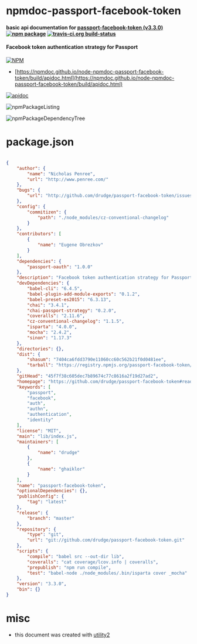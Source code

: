 # npmdoc-passport-facebook-token

#### basic api documentation for  [passport-facebook-token (v3.3.0)](https://github.com/drudge/passport-facebook-token#readme)  [![npm package](https://img.shields.io/npm/v/npmdoc-passport-facebook-token.svg?style=flat-square)](https://www.npmjs.org/package/npmdoc-passport-facebook-token) [![travis-ci.org build-status](https://api.travis-ci.org/npmdoc/node-npmdoc-passport-facebook-token.svg)](https://travis-ci.org/npmdoc/node-npmdoc-passport-facebook-token)

#### Facebook token authentication strategy for Passport

[![NPM](https://nodei.co/npm/passport-facebook-token.png?downloads=true&downloadRank=true&stars=true)](https://www.npmjs.com/package/passport-facebook-token)

- [https://npmdoc.github.io/node-npmdoc-passport-facebook-token/build/apidoc.html](https://npmdoc.github.io/node-npmdoc-passport-facebook-token/build/apidoc.html)

[![apidoc](https://npmdoc.github.io/node-npmdoc-passport-facebook-token/build/screenCapture.buildCi.browser.%252Ftmp%252Fbuild%252Fapidoc.html.png)](https://npmdoc.github.io/node-npmdoc-passport-facebook-token/build/apidoc.html)

![npmPackageListing](https://npmdoc.github.io/node-npmdoc-passport-facebook-token/build/screenCapture.npmPackageListing.svg)

![npmPackageDependencyTree](https://npmdoc.github.io/node-npmdoc-passport-facebook-token/build/screenCapture.npmPackageDependencyTree.svg)



# package.json

```json

{
    "author": {
        "name": "Nicholas Penree",
        "url": "http://www.penree.com/"
    },
    "bugs": {
        "url": "http://github.com/drudge/passport-facebook-token/issues"
    },
    "config": {
        "commitizen": {
            "path": "./node_modules/cz-conventional-changelog"
        }
    },
    "contributors": [
        {
            "name": "Eugene Obrezkov"
        }
    ],
    "dependencies": {
        "passport-oauth": "1.0.0"
    },
    "description": "Facebook token authentication strategy for Passport",
    "devDependencies": {
        "babel-cli": "6.4.5",
        "babel-plugin-add-module-exports": "0.1.2",
        "babel-preset-es2015": "6.3.13",
        "chai": "3.4.1",
        "chai-passport-strategy": "0.2.0",
        "coveralls": "2.11.6",
        "cz-conventional-changelog": "1.1.5",
        "isparta": "4.0.0",
        "mocha": "2.4.2",
        "sinon": "1.17.3"
    },
    "directories": {},
    "dist": {
        "shasum": "7404ca6fdd3790e11060cc60c562b21f0d0481ee",
        "tarball": "https://registry.npmjs.org/passport-facebook-token/-/passport-facebook-token-3.3.0.tgz"
    },
    "gitHead": "45f7f38c605dec7b89674c77c8616a2f19d27ad2",
    "homepage": "https://github.com/drudge/passport-facebook-token#readme",
    "keywords": [
        "passport",
        "facebook",
        "auth",
        "authn",
        "authentication",
        "identity"
    ],
    "license": "MIT",
    "main": "lib/index.js",
    "maintainers": [
        {
            "name": "drudge"
        },
        {
            "name": "ghaiklor"
        }
    ],
    "name": "passport-facebook-token",
    "optionalDependencies": {},
    "publishConfig": {
        "tag": "latest"
    },
    "release": {
        "branch": "master"
    },
    "repository": {
        "type": "git",
        "url": "git://github.com/drudge/passport-facebook-token.git"
    },
    "scripts": {
        "compile": "babel src --out-dir lib",
        "coveralls": "cat coverage/lcov.info | coveralls",
        "prepublish": "npm run compile",
        "test": "babel-node ./node_modules/.bin/isparta cover _mocha"
    },
    "version": "3.3.0",
    "bin": {}
}
```



# misc
- this document was created with [utility2](https://github.com/kaizhu256/node-utility2)
